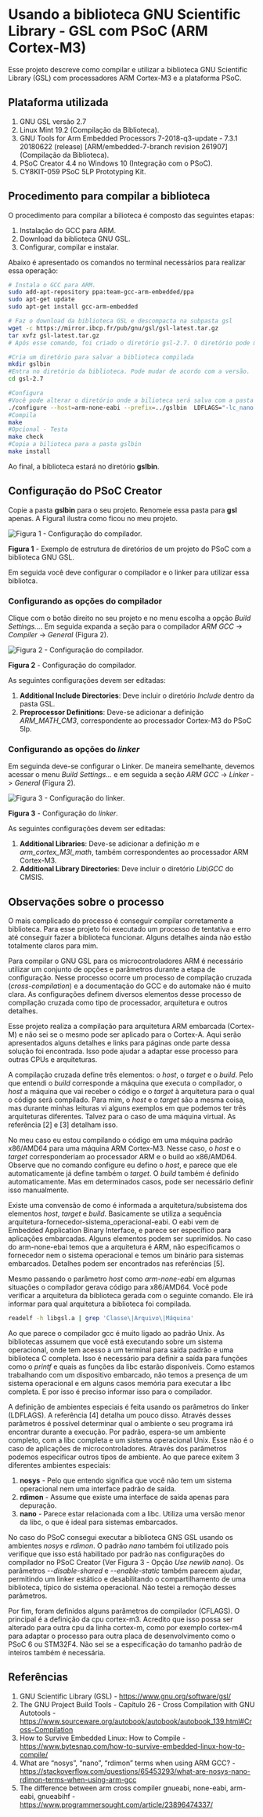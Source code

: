 # Usando a biblioteca GNU Scientific Library - GSL com PSoC (ARM Cortex-M3)

Esse projeto descreve como compilar e utilizar a biblioteca GNU Scientific Library (GSL) com processadores ARM Cortex-M3 e a plataforma PSoC.

## Plataforma utilizada

1. GNU GSL versão 2.7
2. Linux Mint 19.2 (Compilação da Biblioteca).
3. GNU Tools for Arm Embedded Processors 7-2018-q3-update -  7.3.1 20180622 (release) [ARM/embedded-7-branch revision 261907] (Compilação da Biblioteca).
4. PSoC Creator 4.4 no Windows 10 (Integração com o PSoC).
5. CY8KIT-059 PSoC 5LP Prototyping Kit.

## Procedimento para compilar a biblioteca

O procedimento para compilar a bilioteca é composto das seguintes etapas:

1. Instalação do GCC para ARM.
2. Download da biblioteca GNU GSL.
3. Configurar, compilar e instalar.

Abaixo é apresentado os comandos no terminal necessários para realizar essa operação:

```sh
# Instala o GCC para ARM.
sudo add-apt-repository ppa:team-gcc-arm-embedded/ppa
sudo apt-get update
sudo apt-get install gcc-arm-embedded

# Faz o download da biblioteca GSL e descompacta na subpasta gsl
wget -c https://mirror.ibcp.fr/pub/gnu/gsl/gsl-latest.tar.gz
tar xvfz gsl-latest.tar.gz
# Após esse comando, foi criado o diretório gsl-2.7. O diretório pode mudar de acordo com a versão.

#Cria um diretório para salvar a biblioteca compilada
mkdir gslbin
#Entra no diretório da biblioteca. Pode mudar de acordo com a versão.
cd gsl-2.7

#Configura
#Você pode alterar o diretório onde a bilioteca será salva com a pasta definida no argumento --prefix
./configure --host=arm-none-eabi --prefix=../gslbin  LDFLAGS="-lc_nano -lnosys -specs=nosys.specs" --disable-shared --enable-static  CFLAGS="-mcpu=cortex-m3 -DSIZEOF_LONG=4 -DSIZEOF_LONG_LONG=8"
#Compila
make
#Opcional - Testa
make check
#Copia a bilioteca para a pasta gslbin
make install
```

Ao final, a biblioteca estará no diretório **gslbin**.

## Configuração do PSoC Creator

Copie a pasta **gslbin** para o seu projeto. Renomeie essa pasta para **gsl** apenas. A Figura1 ilustra como ficou no meu projeto.

![Figura 1 - Configuração do compilador.](folderexample.jpg "Figura 1 - Configuração do compilador.")

**Figura 1** - Exemplo de estrutura de diretórios de um projeto do PSoC com a biblioteca GNU GSL.

Em seguida você deve configurar o compilador e o linker para utilizar essa bibliotca. 

### Configurando as opções do compilador

Clique com o botão direito no seu projeto e no menu escolha a opção *Build Settings...*. Em seguida expanda a seção para o compilador *ARM GCC* -> *Compiler* -> *General* (Figura 2).

![Figura 2 - Configuração do compilador.](compilersettings.png "Figura 2 - Configuração do compilador.")

**Figura 2** - Configuração do compilador.

As seguintes configurações devem ser editadas:

1. **Additional Include Directories**: Deve incluir o diretório *Include* dentro da pasta GSL.
2. **Preprocessor Definitions**: Deve-se adicionar a definição *ARM_MATH_CM3*, correspondente ao processador Cortex-M3 do PSoC 5lp.

### Configurando as opções do *linker*

Em seguinda deve-se configurar o Linker. De maneira semelhante, devemos acessar o menu *Build Settings...* e em seguida a seção *ARM GCC* -> *Linker* -> *General* (Figura 2).

![Figura 3 - Configuração do linker.](linkersettings.png "Figura 3 - Configuração do linker.")

**Figura 3** - Configuração do *linker*.

As seguintes configurações devem ser editadas:

1. **Additional Libraries**: Deve-se adicionar a definição *m* e *arm_cortex_M3l_math*, também correspondentes ao processador ARM Cortex-M3.
2. **Additional Library Directories**: Deve incluir o diretório *Lib\GCC* do CMSIS.

## Observações sobre o processo

O mais complicado do processo é conseguir compilar corretamente a biblioteca. Para esse projeto foi executado um processo de tentativa e erro até conseguir fazer a biblioteca funcionar. Alguns detalhes ainda não estão totalmente claros para mim.

Para compilar o GNU GSL para os microcontroladores ARM é necessário utilizar um conjunto de opções e parâmetros durante a etapa de configuração. Nesse processo ocorre um processo de compilação cruzada (*cross-compilation*) e a documentação do GCC e do automake não é muito clara. As configurações definem diversos elementos desse processo de compilação cruzada como tipo de processador, arquitetura e outros detalhes.

Esse projeto realiza a compilação para arquitetura ARM embarcada (Cortex-M) e não sei se o mesmo pode ser aplicado para o Cortex-A. Aqui serão apresentados alguns detalhes e links para páginas onde parte dessa solução foi encontrada. Isso pode ajudar a adaptar esse processo para outras CPUs e arquiteturas.

A compilação cruzada define três elementos: o *host*, o *target* e o *build*. Pelo que entendi o *build* corresponde a máquina que executa o compilador, o *host* a máquina que vai receber o código e o *target* à arquitetura para o qual o código será compilado. Para mim, o *host* e o *target* são a mesma coisa, mas durante minhas leituras vi alguns exemplos em que podemos ter três arquiteturas diferentes. Talvez para o caso de uma máquina virtual. As referência [2] e [3] detalham isso.

No meu caso eu estou compilando o código em uma máquina padrão x86/AMD64 para uma máquina ARM Cortex-M3. Nesse caso, o *host* e o *target* corresponderiam ao processador ARM e o build ao x86/AMD64. Observe que no comando configure eu defino o *host*, e parece que ele automaticamente já define também o *target*. O *build* também é definido automaticamente. Mas em determinados casos, pode ser necessário definir isso manualmente.

Existe uma convensão de como é informada a arquitetura/subsistema dos elementos *host*, *target* e *build*. Basicamente se utiliza a sequência arquitetura-fornecedor-sistema_operacional-eabi. O eabi vem de Embedded Application Binary Interface, e parece ser específico para aplicações embarcadas. Alguns elementos podem ser suprimidos. No caso do arm-none-ebai temos que a arquitetura é ARM, não especificamos o fornecedor nem o sistema operacional e temos um binário para sistemas embarcados. Detalhes podem ser encontrados nas referências [5].

Mesmo passando o parâmetro *host* como *arm-none-eabi* em algumas situações o compilador gerava código para x86/AMD64. Você pode verificar a arquitetura da biblioteca gerada com o seguinte comando. Ele irá informar para qual arquitetura a biblioteca foi compilada.

```sh
readelf -h libgsl.a | grep 'Classe\|Arquivo\|Máquina' 
```

Ao que parece o compilador gcc é muito ligado ao padrão Unix. As bibliotecas assumem que você está executando sobre um sistema operacional, onde tem acesso a um terminal para saída padrão e uma biblioteca C completa. Isso é necessário para definir a saída para funções como o *printf* e quais as funções da libc estarão disponíveis. Como estamos trabalhando com um dispositivo embarcado, não temos a presença de um sistema operacional e em alguns casos memória para executar a libc completa. E por isso é preciso informar isso para o compilador.

A definição de ambientes especiais é feita usando os parâmetros do linker (LDFLAGS). A referência [4] detalha um pouco disso. Através desses parâmetros é possível determinar qual o ambiente o seu programa irá encontrar durante a execução. Por padrão, espera-se um ambiente completo, com a libc completa e um sistema operacional Unix. Esse não é o caso de aplicações de microcontroladores. Através dos parâmetros podemos especificar outros tipos de ambiente. Ao que parece exitem 3 diferentes ambientes especiais:

1. **nosys** - Pelo que entendo significa que você não tem um sistema operacional nem uma interface padrão de saída.
2. **rdimon** - Assume que existe uma interface de saída apenas para depuração.
3. **nano** - Parece estar relacionada com a libc. Utiliza uma versão menor da libc, o que é ideal para sistemas embarcados.

No caso do PSoC consegui executar a biblioteca GNS GSL usando os ambientes *nosys* e *rdimon*. O padrão *nano* também foi utilizado pois verifique que isso está habilitado por padrão nas configurações do compilador no PSoC Creator (Ver Figura 3 - Opção *Use newlib nano*). Os parâmetros *--disable-shared* e *--enable-static* também parecem ajudar, permitindo um linker estático e desabilitando o compartilhamento de uma biblioteca, típico do sistema operacional. Não testei a remoção desses parâmetros.

Por fim, foram definidos alguns parâmetros do compilador (CFLAGS). O principal é a definição da cpu cortex-m3. Acredito que isso possa ser alterado para outra cpu da linha cortex-m, como por exemplo cortex-m4 para adaptar o processo para outra placa de desenvolvimento como o PSoC 6 ou STM32F4. Não sei se a especificação do tamanho padrão de inteiros também é necessária.

## Referências

1. GNU Scientific Library (GSL) - https://www.gnu.org/software/gsl/
2. The GNU Project Build Tools - Capítulo 26 - Cross Compilation with GNU Autotools - https://www.sourceware.org/autobook/autobook/autobook_139.html#Cross-Compilation
3. How to Survive Embedded Linux: How to Compile - https://www.bytesnap.com/how-to-survive-embedded-linux-how-to-compile/
4. What are “nosys”, “nano”, “rdimon” terms when using ARM GCC? - https://stackoverflow.com/questions/65453293/what-are-nosys-nano-rdimon-terms-when-using-arm-gcc
5. The difference between arm cross compiler gnueabi, none-eabi, arm-eabi, gnueabihf - https://www.programmersought.com/article/23896474337/
